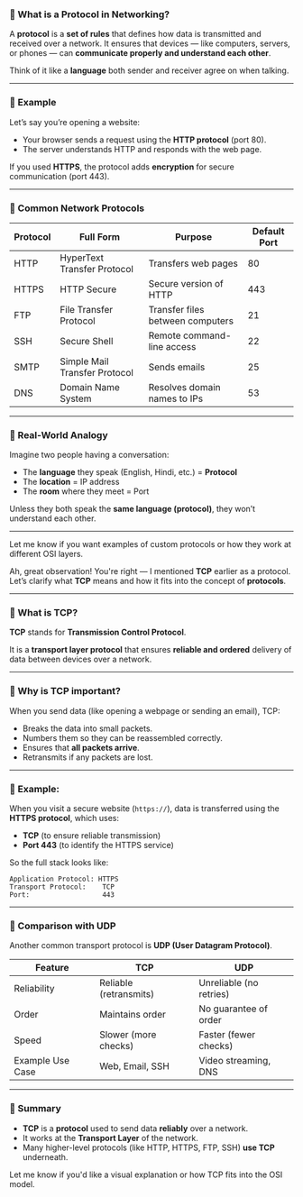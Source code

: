 ### 🔹 What is a Protocol in Networking?

A **protocol** is a **set of rules** that defines how data is transmitted and received over a network. It ensures that devices — like computers, servers, or phones — can **communicate properly and understand each other**.

Think of it like a **language** both sender and receiver agree on when talking.

---

### 🔸 Example

Let’s say you’re opening a website:

* Your browser sends a request using the **HTTP protocol** (port 80).
* The server understands HTTP and responds with the web page.

If you used **HTTPS**, the protocol adds **encryption** for secure communication (port 443).

---

### 🔸 Common Network Protocols

| Protocol | Full Form                     | Purpose                          | Default Port |
| -------- | ----------------------------- | -------------------------------- | ------------ |
| HTTP     | HyperText Transfer Protocol   | Transfers web pages              | 80           |
| HTTPS    | HTTP Secure                   | Secure version of HTTP           | 443          |
| FTP      | File Transfer Protocol        | Transfer files between computers | 21           |
| SSH      | Secure Shell                  | Remote command-line access       | 22           |
| SMTP     | Simple Mail Transfer Protocol | Sends emails                     | 25           |
| DNS      | Domain Name System            | Resolves domain names to IPs     | 53           |

---

### 🔸 Real-World Analogy

Imagine two people having a conversation:

* The **language** they speak (English, Hindi, etc.) = **Protocol**
* The **location** = IP address
* The **room** where they meet = Port

Unless they both speak the **same language (protocol)**, they won’t understand each other.

---

Let me know if you want examples of custom protocols or how they work at different OSI layers.


Ah, great observation! You're right — I mentioned **TCP** earlier as a protocol. Let’s clarify what **TCP** means and how it fits into the concept of **protocols**.

---

### 🔹 What is TCP?

**TCP** stands for **Transmission Control Protocol**.

It is a **transport layer protocol** that ensures **reliable and ordered** delivery of data between devices over a network.

---

### 🔸 Why is TCP important?

When you send data (like opening a webpage or sending an email), TCP:

* Breaks the data into small packets.
* Numbers them so they can be reassembled correctly.
* Ensures that **all packets arrive**.
* Retransmits if any packets are lost.

---

### 🔸 Example:

When you visit a secure website (`https://`), data is transferred using the **HTTPS protocol**, which uses:

* **TCP** (to ensure reliable transmission)
* **Port 443** (to identify the HTTPS service)

So the full stack looks like:

```
Application Protocol: HTTPS
Transport Protocol:    TCP
Port:                  443
```

---

### 🔹 Comparison with UDP

Another common transport protocol is **UDP (User Datagram Protocol)**.

| Feature          | TCP                    | UDP                     |
| ---------------- | ---------------------- | ----------------------- |
| Reliability      | Reliable (retransmits) | Unreliable (no retries) |
| Order            | Maintains order        | No guarantee of order   |
| Speed            | Slower (more checks)   | Faster (fewer checks)   |
| Example Use Case | Web, Email, SSH        | Video streaming, DNS    |

---

### 🔸 Summary

* **TCP** is a **protocol** used to send data **reliably** over a network.
* It works at the **Transport Layer** of the network.
* Many higher-level protocols (like HTTP, HTTPS, FTP, SSH) **use TCP** underneath.

Let me know if you'd like a visual explanation or how TCP fits into the OSI model.

